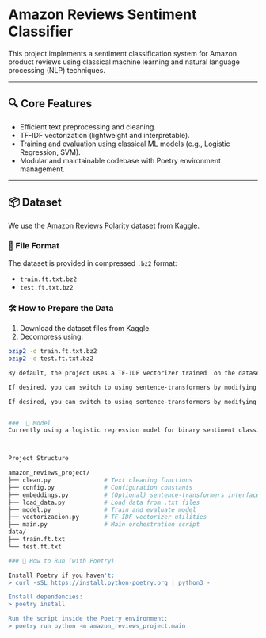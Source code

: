 
# Amazon Reviews Sentiment Classifier

This project implements a sentiment classification system for Amazon product reviews using classical machine learning and natural language processing (NLP) techniques.

---

## 🔍 Core Features

- Efficient text preprocessing and cleaning.
- TF-IDF vectorization (lightweight and interpretable).
- Training and evaluation using classical ML models (e.g., Logistic Regression, SVM).
- Modular and maintainable codebase with Poetry environment management.

---

## 📦 Dataset

We use the [Amazon Reviews Polarity dataset](https://www.kaggle.com/datasets/bittlingmayer/amazonreviews) from Kaggle.

### 📁 File Format

The dataset is provided in compressed `.bz2` format:

- `train.ft.txt.bz2`
- `test.ft.txt.bz2`

### 🛠️ How to Prepare the Data

1. Download the dataset files from Kaggle.
2. Decompress using:

```bash
bzip2 -d train.ft.txt.bz2
bzip2 -d test.ft.txt.bz2

By default, the project uses a TF-IDF vectorizer trained  on the dataset.

If desired, you can switch to using sentence-transformers by modifying the embedding logic in main.py.

If desired, you can switch to using sentence-transformers by modifying the vectorize.py or creating embedding logic and refactory in main.py.


###  🧠 Model
Currently using a logistic regression model for binary sentiment classification. Can be replaced with SVM or other classifiers using scikit-learn.



Project Structure

amazon_reviews_project/
├── clean.py               # Text cleaning functions
├── config.py              # Configuration constants
├── embeddings.py          # (Optional) sentence-transformers interface
├── load_data.py           # Load data from .txt files
├── model.py               # Train and evaluate model
├── vectorizacion.py       # TF-IDF vectorizer utilities
├── main.py                # Main orchestration script
data/
├── train.ft.txt
└── test.ft.txt

### 🚀 How to Run (with Poetry)

Install Poetry if you haven't:
> curl -sSL https://install.python-poetry.org | python3 -

Install dependencies:
> poetry install

Run the script inside the Poetry environment:
> poetry run python -m amazon_reviews_project.main


